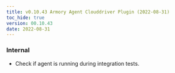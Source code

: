 ```yaml
---
title: v0.10.43 Armory Agent Clouddriver Plugin (2022-08-31)
toc_hide: true
version: 00.10.43
date: 2022-08-31
---
```


### Internal
- Check if agent is running during integration tests.
